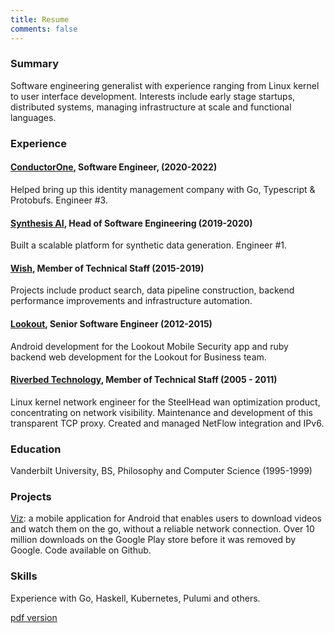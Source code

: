 ```yaml
---
title: Resume
comments: false
---
```


### Summary

Software engineering generalist with experience ranging from Linux kernel to
user interface development. Interests include early stage startups,
distributed systems, managing infrastructure at scale and functional languages.


### Experience

#### [ConductorOne](https://conductorone.com), Software Engineer, (2020-2022)

Helped bring up this identity management company with Go, Typescript & Protobufs.
Engineer #3.

#### [Synthesis AI](https://synthesis.ai), Head of Software Engineering (2019-2020)

Built a scalable platform for synthetic data generation. Engineer #1.

#### [Wish](https://wish.com), Member of Technical Staff (2015-2019)

Projects include product search, data pipeline construction, backend
performance improvements and infrastructure automation.

#### [Lookout](https://lookout.com), Senior Software Engineer (2012-2015)

Android development for the Lookout Mobile Security app and ruby backend web
development for the Lookout for Business team.

#### [Riverbed Technology](https://en.wikipedia.org/wiki/Riverbed_Technology), Member of Technical Staff (2005 - 2011)

Linux kernel network engineer for the SteelHead wan optimization product,
concentrating on network visibility. Maintenance and development of this
transparent TCP proxy. Created and managed NetFlow integration and IPv6.

### Education

Vanderbilt University, BS, Philosophy and Computer Science (1995-1999)

### Projects

[Viz](https://github.com/svrana/Viz): a mobile application for Android that
enables users to download videos and watch them on the go, without a reliable
network connection. Over 10 million downloads on the Google Play store before
it was removed by Google. Code available on Github.

### Skills

Experience with Go, Haskell, Kubernetes, Pulumi and others.

[pdf version](https://hosted.vranix.com/shaw-vrana-resume.pdf)
